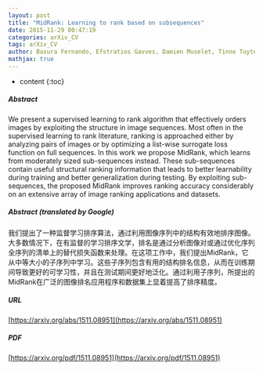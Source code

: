 ```yaml
---
layout: post
title: "MidRank: Learning to rank based on subsequences"
date: 2015-11-29 00:47:19
categories: arXiv_CV
tags: arXiv_CV
author: Basura Fernando, Efstratios Gavves, Damien Muselet, Tinne Tuytelaars
mathjax: true
---
```


* content
{:toc}

##### Abstract
We present a supervised learning to rank algorithm that effectively orders images by exploiting the structure in image sequences. Most often in the supervised learning to rank literature, ranking is approached either by analyzing pairs of images or by optimizing a list-wise surrogate loss function on full sequences. In this work we propose MidRank, which learns from moderately sized sub-sequences instead. These sub-sequences contain useful structural ranking information that leads to better learnability during training and better generalization during testing. By exploiting sub-sequences, the proposed MidRank improves ranking accuracy considerably on an extensive array of image ranking applications and datasets.

##### Abstract (translated by Google)
我们提出了一种监督学习排序算法，通过利用图像序列中的结构有效地排序图像。大多数情况下，在有监督的学习排序文学，排名是通过分析图像对或通过优化序列全序列的清单上的替代损失函数来处理。在这项工作中，我们提出MidRank，它从中等大小的子序列中学习。这些子序列包含有用的结构排名信息，从而在训练期间导致更好的可学习性，并且在测试期间更好地泛化。通过利用子序列，所提出的MidRank在广泛的图像排名应用程序和数据集上显着提高了排序精度。

##### URL
[https://arxiv.org/abs/1511.08951](https://arxiv.org/abs/1511.08951)

##### PDF
[https://arxiv.org/pdf/1511.08951](https://arxiv.org/pdf/1511.08951)


